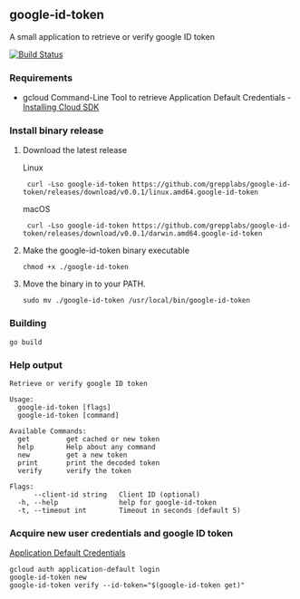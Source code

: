 ## google-id-token

A small application to retrieve or verify google ID token

[![Build Status](https://travis-ci.org/grepplabs/google-id-token.svg?branch=master)](https://travis-ci.org/grepplabs/google-id-token)


### Requirements

- gcloud Command-Line Tool to retrieve Application Default Credentials - [Installing Cloud SDK](https://cloud.google.com/sdk/downloads)

### Install binary release

1. Download the latest release

   Linux

        curl -Lso google-id-token https://github.com/grepplabs/google-id-token/releases/download/v0.0.1/linux.amd64.google-id-token 

   macOS

        curl -Lso google-id-token https://github.com/grepplabs/google-id-token/releases/download/v0.0.1/darwin.amd64.google-id-token 

2. Make the google-id-token binary executable

    ```
    chmod +x ./google-id-token
    ```

3. Move the binary in to your PATH.

    ```
    sudo mv ./google-id-token /usr/local/bin/google-id-token
    ```

### Building

	go build

### Help output

    Retrieve or verify google ID token

    Usage:
      google-id-token [flags]
      google-id-token [command]

    Available Commands:
      get         get cached or new token
      help        Help about any command
      new         get a new token
      print       print the decoded token
      verify      verify the token

    Flags:
          --client-id string   Client ID (optional)
      -h, --help               help for google-id-token
      -t, --timeout int        Timeout in seconds (default 5)


### Acquire new user credentials and google ID token
[Application Default Credentials](https://cloud.google.com/sdk/gcloud/reference/auth/application-default/login)

    gcloud auth application-default login
    google-id-token new
    google-id-token verify --id-token="$(google-id-token get)"
